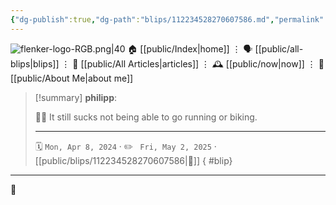 ```yaml
---
{"dg-publish":true,"dg-path":"blips/112234528270607586.md","permalink":"/blips/112234528270607586/","title":"philipp on mastodon @ 2024-04-08","created":"2024-04-08T07:56:32","updated":"2025-05-02T08:50:44"}
---
```



<div class="transclusion internal-embed is-loaded"><div class="markdown-embed">




![flenker-logo-RGB.png|40](/img/user/attachments/flenker-logo-RGB.png)
🏠 [[public/Index\|home]]  ⋮ 🗣️ [[public/all-blips\|blips]] ⋮  📝 [[public/All Articles\|articles]]  ⋮ 🕰️ [[public/now\|now]] ⋮ 🪪 [[public/About Me\|about me]]


</div></div>


> [!summary] **philipp**:
>
> 🏃‍♂️ It still sucks not being able to go running or biking.
> - - -
>
> 🗓️ <code>Mon, Apr 8, 2024</code>  · ✏️ <code> Fri, May 2, 2025</code>  · [[public/blips/112234528270607586\|🔗]]
{ #blip}


- - -

 👾
